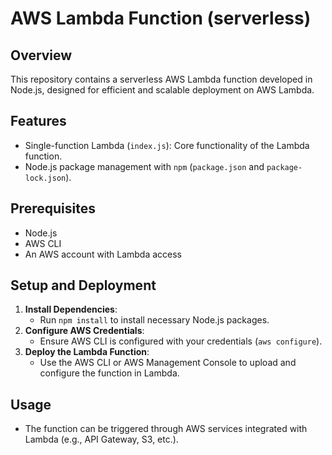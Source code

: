 # AWS Lambda Function (serverless)

## Overview
This repository contains a serverless AWS Lambda function developed in Node.js, designed for efficient and scalable deployment on AWS Lambda.

## Features
- Single-function Lambda (`index.js`): Core functionality of the Lambda function.
- Node.js package management with `npm` (`package.json` and `package-lock.json`).

## Prerequisites
- Node.js
- AWS CLI
- An AWS account with Lambda access

## Setup and Deployment
1. **Install Dependencies**:
   - Run `npm install` to install necessary Node.js packages.
2. **Configure AWS Credentials**:
   - Ensure AWS CLI is configured with your credentials (`aws configure`).
3. **Deploy the Lambda Function**:
   - Use the AWS CLI or AWS Management Console to upload and configure the function in Lambda.

## Usage
- The function can be triggered through AWS services integrated with Lambda (e.g., API Gateway, S3, etc.).

